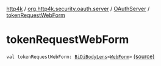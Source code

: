 [http4k](../../index.md) / [org.http4k.security.oauth.server](../index.md) / [OAuthServer](index.md) / [tokenRequestWebForm](./token-request-web-form.md)

# tokenRequestWebForm

`val tokenRequestWebForm: `[`BiDiBodyLens`](../../org.http4k.lens/-bi-di-body-lens/index.md)`<`[`WebForm`](../../org.http4k.lens/-web-form/index.md)`>` [(source)](https://github.com/http4k/http4k/blob/master/http4k-security-oauth/src/main/kotlin/org/http4k/security/oauth/server/OAuthServer.kt#L101)